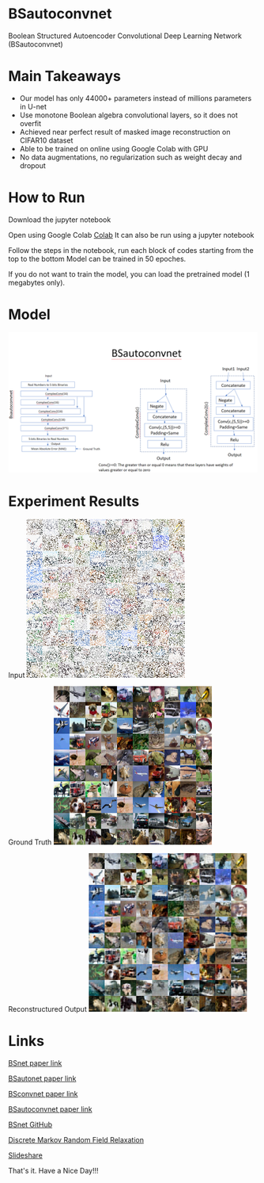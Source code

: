 # BSautoconvnet

Boolean Structured Autoencoder Convolutional Deep Learning Network (BSautoconvnet)

# Main Takeaways

- Our model has only 44000+ parameters instead of millions parameters in U-net
- Use monotone Boolean algebra convolutional layers, so it does not overfit
- Achieved near perfect result of masked image reconstruction on CIFAR10 dataset 
- Able to be trained on online using Google Colab with GPU
- No data augmentations, no regularization such as weight decay and dropout 

# How to Run

Download the jupyter notebook

Open using Google Colab
[Colab](https://colab.research.google.com/)
It can also be run using a jupyter notebook

Follow the steps in the notebook, run each block of codes starting from the top to the bottom
Model can be trained in 50 epoches.

If you do not want to train the model, you can load the pretrained model (1 megabytes only).

# Model

![Network design](https://github.com/singkuangtan/BSautoconvnet/blob/main/model0.png)

# Experiment Results 

Input
![Input](https://github.com/singkuangtan/BSautoconvnet/blob/main/in.png)

Ground Truth
![Groundtruth](https://github.com/singkuangtan/BSautoconvnet/blob/main/gt.png)

Reconstructured Output
![Reconstructured Output](https://github.com/singkuangtan/BSautoconvnet/blob/main/out.png)

# Links
[BSnet paper link](https://vixra.org/abs/2212.0193)

[BSautonet paper link](https://vixra.org/abs/2212.0208)

[BSconvnet paper link](https://vixra.org/abs/2305.0166)

[BSautoconvnet paper link](https://vixra.org/abs/2306.0099)

[BSnet GitHub](https://github.com/singkuangtan/BSnet)

[Discrete Markov Random Field Relaxation](https://vixra.org/abs/2112.0151)

[Slideshare](https://www.slideshare.net/SingKuangTan)

That's it. 
Have a Nice Day!!!
